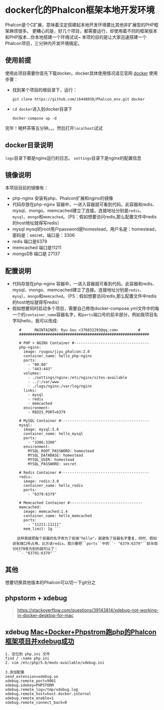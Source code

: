 # docker化的Phalcon框架本地开发环境
  Phalcon是个C扩展，意味着注定搭建起本地开发环境要比其他非扩展型的PHP框架麻烦很多。
  更糟心的是，好几个项目，都需要运行，却使用着不同的框架版本和PHP版本...你本地搭建一个环境试试~
  本项的目的是让大家迅速搭建一个Phalcon项目，三分钟内开发环境搞定。
## 使用前提
  使用此项目需要你首先下载docker。docker具体使用情况请见官网 [docker](https://www.docker.com)
  使用步骤：
  + 找到某个项目的根目录下，运行：
    
    ```git clone https://github.com/i6448038/Phalcon_env.git docker```
  
  + ``cd docker``进入到docker目录下
    
    ```docker-compose up -d```
  
  完毕！喝杯茶等五分钟。。。然后打开``localhost``试试
  
## docker目录说明
  ``logs``目录下都是nginx运行的日志。
  ``settings``目录下是nginx的配置信息

## 镜像说明
  本项目目前的镜像有：
  + php-nginx 安装有php、Phalcon扩展和nginx的镜像
  + 代码存放在php-nginx 容器中，一进入容器就可看到代码。此容器和redis、mysql、mongo、memcached建立了连接。连接地址分别是``redis``、
  ``mysql``、``mongo``和``memcached``。（PS：假如想要访问redis,那么配置文件中redis的host地址就得写redis）
  + mysql mysql的root用户password是homestead，用户名是：homestead，密码是：secret，端口是：3306
  + redis 端口是6379
  + memcached 端口是11211
  + mongoDB 端口是 27137

## 配置说明
  + 代码存放在php-nginx 容器中，一进入容器就可看到代码。此容器和redis、mysql、mongo、memcached建立了连接。连接地址分别是``redis``、
   ``mysql``、``mongo``和``memcached``。（PS：假如想要访问redis,那么配置文件中redis的host地址就得写redis）
  + 假如想要同时启动多个项目，需要自己修改docker-compose.yml文件中的每一个的``container_name``容器名字，和``ports``端口号的前半部分，例如我项目名字叫hello，我可以改成:
    ```###########################################################
       #      MAINTAINER: Ryu Gou <376832293@qq.com>         #
       ###########################################################
       
       # PHP + NGINX Container #----------------------------------
       php-nginx:
         image: ryugou/jiyu_phalcon:2.0
         container_name: hello_php-nginx
         ports:
           - "80:80"
           - "443:443"  
         volumes:
           - ./settings/nginx:/etc/nginx/sites-available
           - ../:/var/www
           - ./logs/nginx:/var/log/nginx
         links:
           - mysql
           - redis
           - memcached  
         environment:
           - REDIS_PORT=6379
       
       # MySQL Container #----------------------------------------
       mysql:
         image: mysql:5.6
         container_name: hello_mysql
         ports:
           - "3306:3306"
         environment:
           MYSQL_ROOT_PASSWORD: homestead
           MYSQL_DATABASE: homestead
           MYSQL_USER: homestead
           MYSQL_PASSWORD: secret
       
       # Redis Container #----------------------------------------
       redis:
         image: redis:3.0
         container_name: hello_redis
         ports:
           - "6379:6379"
       
       # Memcached Container #---------------------------------
       memcached:
         image: memcached:1.4
         container_name: hello_memcached
         ports:
           - "11211:11211"
         mem_limit: 1g ```
      
      这样我就把每个容器的名字改为了前缀"hello"，就避免了容器名字重复，同时，假如说有端口号占用，比方说redis，我只要把``ports``中的``- "6379:6379"``前半部分6379改为别的就可以了：
      ``- "63791:6379"``         

## 其他
  想要切换其他版本的Phalcon可以切一下git分之  
  
## phpstorm + xdebug
> https://stackoverflow.com/questions/39143814/xdebug-not-working-in-docker-desktop-for-mac

## xdebug [Mac+Docker+Phpstrom跑php的Phalcon 框架项目并xdebug成功](https://blog.csdn.net/weixin_36642528/article/details/127727423)  
```
1. 定位到 php.ini 文件
find / -name php.ini
2. vim /etc/php/5.6/mods-available/xdebug.ini

3.添加配置
zend_extension=xdebug.so
xdebug.remote_port=9001
xdebug.idekey=PHPSTORM
xdebug.remote_log=/tmp/xdebug.log
xdebug.remote_host=host.docker.internal
xdebug.remote_enable=1
xdebug.remote_connect_back=0
```
         
           
  
           
       
               
         
